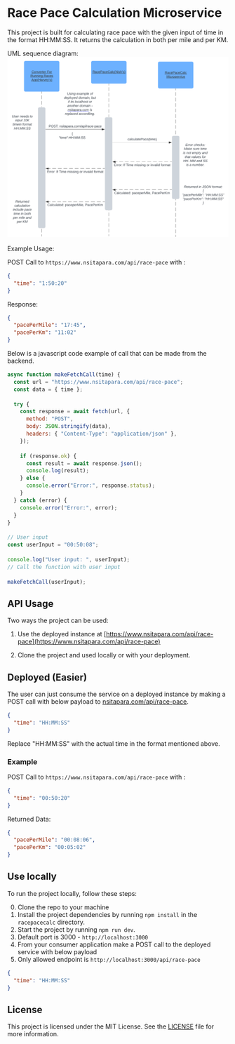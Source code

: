 # Race Pace Calculation Microservice

This project is built for calculating race pace with the given input of time in the format HH:MM:SS. It returns the calculation in both per mile and per KM.

UML sequence diagram:
![alt text](<UML Sequence Assignment 8.svg>)

Example Usage:

POST Call to `https://www.nsitapara.com/api/race-pace` with :

```json
{
  "time": "1:50:20"
}
```

Response:

```json
{
  "pacePerMile": "17:45",
  "pacePerKm": "11:02"
}
```
Below is a javascript code example of call that can be made from the backend.
```javascript
async function makeFetchCall(time) {
  const url = "https://www.nsitapara.com/api/race-pace";
  const data = { time };

  try {
    const response = await fetch(url, {
      method: "POST",
      body: JSON.stringify(data),
      headers: { "Content-Type": "application/json" },
    });

    if (response.ok) {
      const result = await response.json();
      console.log(result);
    } else {
      console.error("Error:", response.status);
    }
  } catch (error) {
    console.error("Error:", error);
  }
}

// User input
const userInput = "00:50:08";

console.log("User input: ", userInput);
// Call the function with user input

makeFetchCall(userInput);
```

## API Usage

Two ways the project can be used:

1. Use the deployed instance at [https://www.nsitapara.com/api/race-pace](https://www.nsitapara.com/api/race-pace)

2. Clone the project and used locally or with your deployment.

## Deployed (Easier)

The user can just consume the service on a deployed instance by making a POST call with below payload to [nsitapara.com/api/race-pace](https://www.nsitapara.com/api/race-pace).

```json
{
  "time": "HH:MM:SS"
}
```

Replace "HH:MM:SS" with the actual time in the format mentioned above.

### Example

POST Call to `https://www.nsitapara.com/api/race-pace` with :

```json
{
  "time": "00:50:20"
}
```

Returned Data:

```json
{
  "pacePerMile": "00:08:06",
  "pacePerKm": "00:05:02"
}
```

## Use locally

To run the project locally, follow these steps:

0. Clone the repo to your machine
1. Install the project dependencies by running `npm install` in the `racepacecalc` directory.
2. Start the project by running `npm run dev`.
3. Default port is 3000 - `http://localhost:3000`
4. From your consumer application make a POST call to the deployed service with below payload
5. Only allowed endpoint is `http://localhost:3000/api/race-pace`

```json
{
  "time": "HH:MM:SS"
}
```

## License

This project is licensed under the MIT License. See the [LICENSE](./LICENSE) file for more information.
